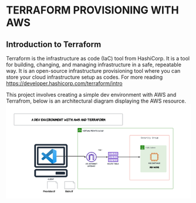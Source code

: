 # TERRAFORM PROVISIONING WITH AWS
## Introduction to Terraform
Terraform is the infrastructure as code (IaC) tool from HashiCorp. It is a tool for building, changing, and managing infrastructure in a safe, repeatable way.
It is an open-source infrastructure provisioning tool where you can store your cloud infrastructure setup as codes. For more reading https://developer.hashicorp.com/terraform/intro


This project involves creating a simple dev environment with AWS and Terrafrom, below is an architectural diagram displaying the AWS resource.
![dev environment](image.png)


